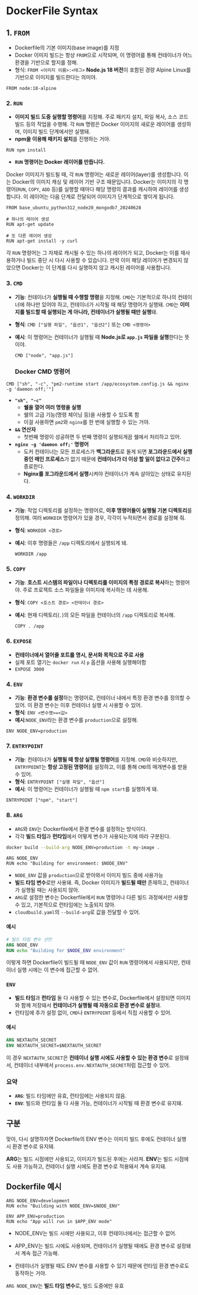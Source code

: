 # DockerFile Syntax

## 1. `FROM`

- Dockerfile의 기본 이미지(base image)를 지정
- Docker 이미지 빌드는 항상 `FROM`으로 시작되며, 이 명령어를 통해 컨테이너가 어느 환경을 기반으로 할지를 정해.
- 형식: `FROM <이미지 이름>:<태그>`
**Node.js 18 버전**이 포함된 경량 Alpine Linux를 기반으로 이미지를 빌드한다는 의미야.

```docker
FROM node:18-alpine
```

### 2. `RUN`

- **이미지 빌드 도중 실행할 명령어**를 지정해. 주로 패키지 설치, 파일 복사, 소스 코드 빌드 등의 작업을 수행해. 각 `RUN` 명령은 Docker 이미지의 새로운 레이어를 생성하며, 이미지 빌드 단계에서만 실행돼.
- **npm을 이용해 패키지 설치**를 진행하는 거야.

```
RUN npm install
```

- **`RUN` 명령어는 Docker 레이어를 만듭니다.**

Docker 이미지가 빌드될 때, 각 `RUN` 명령어는 새로운 레이어(layer)를 생성합니다. 이는 Docker의 이미지 캐싱 및 레이어 기반 구조 때문입니다. Docker는 이미지의 각 명령어(`RUN`, `COPY`, `ADD` 등)를 실행할 때마다 해당 명령의 결과를 캐시하여 레이어를 생성합니다. 이 레이어는 다음 단계로 전달되어 이미지가 단계적으로 쌓이게 됩니다.

```docker
FROM base_ubuntu_python312_node20_mongodb7_20240628

# 하나의 레이어 생성
RUN apt-get update

# 또 다른 레이어 생성
RUN apt-get install -y curl
```

각 `RUN` 명령어는 그 자체로 캐시될 수 있는 하나의 레이어가 되고, Docker는 이를 재사용하거나 빌드 중단 시 다시 사용할 수 있습니다. 만약 이미 해당 레이어가 변경되지 않았으면 Docker는 이 단계를 다시 실행하지 않고 캐시된 레이어를 사용합니다.
        

### 3. **`CMD`**

- **기능**: 컨테이너가 **실행될 때 수행할 명령**을 지정해. `CMD`는 기본적으로 하나의 컨테이너에 하나만 있어야 하고, 컨테이너가 시작될 때 해당 명령어가 실행돼. `CMD`는 **이미지를 빌드할 때 실행되는 게 아니라, 컨테이너가 실행될 때만 실행**돼.
- **형식**: `CMD ["실행 파일", "옵션1", "옵션2"]` 또는 `CMD <명령어>`
- **예시**:
이 명령어는 컨테이너가 실행될 때 **Node.js로 `app.js` 파일을 실행**한다는 뜻이야.
    
    ```
    CMD ["node", "app.js"]
    ```


    ### Docker CMD 명령어

```docker
CMD ["sh", "-c", "pm2-runtime start /app/ecosystem.config.js && nginx -g 'daemon off;'"]
```

- **`"sh", "-c"`**
    - **쉘을 열어 여러 명령을 실행**
    - 쉘의 고급 기능(명령 체이닝 등)을 사용할 수 있도록 함
    - 이걸 사용하면 `pm2`와 `nginx`를 한 번에 실행할 수 있는 거야.
- **`&&` 연산자**
    - 첫번째 명령이 성공하면 두 번째 명령이 실행되게끔 쉘에서 처리하고 있어.
- **`nginx -g 'daemon off;'` 명령어**
    - 도커 컨테이너는 모든 프로세스가 **백그라운드**로 돌게 되면 **포그라운드에서 실행 중인 메인 프로세스**가 없기 때문에 **컨테이너가 더 이상 할 일이 없다고 간주**하고 종료한다.
    - **Nginx를 포그라운드에서 실행**시켜야 컨테이너가 계속 살아있는 상태로 유지된다.

    
    

### 4. **`WORKDIR`**

- **기능**: 작업 디렉토리를 설정하는 명령어로, **이후 명령어들이 실행될 기본 디렉토리**를 정의해. 여러 `WORKDIR` 명령어가 있을 경우, 각각이 누적되면서 경로를 설정해 줘.
- **형식**: `WORKDIR <경로>`
- **예시**:
이후 명령들은 `/app` 디렉토리에서 실행되게 돼.
    
    ```
    WORKDIR /app
    ```
    

### 5. **`COPY`**

- **기능**: **호스트 시스템의 파일이나 디렉토리를 이미지의 특정 경로로 복사**하는 명령어야. 주로 프로젝트 소스 파일들을 이미지에 복사하는 데 사용해.
- **형식**: `COPY <호스트 경로> <컨테이너 경로>`
- **예시**:
현재 디렉토리(`.`)의 모든 파일을 컨테이너의 `/app` 디렉토리로 복사해.
    
    ```
    COPY . /app
    ```
    

### 6. **`EXPOSE`**

- **컨테이너에서 열어줄 포트를 명시, 문서화 목적으로 주로 사용**
- 실제 포트 열기는 `docker run` 시 `p` 옵션을 사용해 실행해야함
- `EXPOSE 3000`

### 4. **`ENV`**

- **기능**: **환경 변수를 설정**하는 명령어로, 컨테이너 내에서 특정 환경 변수를 정의할 수 있어. 이 환경 변수는 이후 컨테이너 실행 시 사용할 수 있어.
- **형식**: `ENV <변수명>=<값>`
- **예시**:`NODE_ENV`라는 환경 변수를 `production`으로 설정해.

```
ENV NODE_ENV=production
```

### 7. `ENTRYPOINT`

- **기능**: 컨테이너가 **실행될 때 항상 실행될 명령어**를 지정해. `CMD`와 비슷하지만, `ENTRYPOINT`는 **항상 고정된 명령어**를 설정하고, 이를 통해 `CMD`의 매개변수를 받을 수 있어.
- **형식**: `ENTRYPOINT ["실행 파일", "옵션"]`
- **예시**:
이 명령어는 컨테이너가 실행될 때 `npm start`를 실행하게 돼.

```
ENTRYPOINT ["npm", "start"]
```

### 8. `ARG`

- `ARG`와 `ENV`는 Dockerfile에서 환경 변수를 설정하는 방식이다.
- 각각 **빌드 타임**과 **런타임**에서 어떻게 변수가 사용되는지에 따라 구분된다.

```bash
docker build --build-arg NODE_ENV=production -t my-image .
```

```docker
ARG NODE_ENV
RUN echo "Building for environment: $NODE_ENV"
```

- `NODE_ENV` 값을 `production`으로 받아와서 이미지 빌드 중에 사용가능
- **빌드 타임 변수**로만 사용돼. 즉, Docker 이미지가 **빌드될 때만** 존재하고, 컨테이너가 실행될 때는 사용되지 않아.
- `ARG`로 설정한 변수는 Dockerfile에서 `RUN` 명령어나 다른 빌드 과정에서만 사용할 수 있고, 기본적으로 런타임에는 노출되지 않아.
- `cloudbuild.yaml`의 `--build-arg`로 값을 전달할 수 있어.

#### 예시

```dockerfile
# 빌드 타임 변수 선언
ARG NODE_ENV
RUN echo "Building for $NODE_ENV environment" 
```

이렇게 하면 Dockerfile이 빌드될 때 `NODE_ENV` 값이 `RUN` 명령어에서 사용되지만, 컨테이너 실행 시에는 이 변수에 접근할 수 없어.

### `ENV`
- **빌드 타임**과 **런타임** 둘 다 사용할 수 있는 변수로, Dockerfile에서 설정되면 이미지와 함께 저장돼서 **컨테이너가 실행될 때 자동으로 환경 변수로 설정**돼.
- 런타임에 추가 설정 없이, `CMD`나 `ENTRYPOINT` 등에서 직접 사용할 수 있어.

#### 예시

```dockerfile
ARG NEXTAUTH_SECRET
ENV NEXTAUTH_SECRET=$NEXTAUTH_SECRET
```

이 경우 `NEXTAUTH_SECRET`은 **컨테이너 실행 시에도 사용할 수 있는 환경 변수**로 설정돼서, 컨테이너 내부에서 `process.env.NEXTAUTH_SECRET`처럼 접근할 수 있어.

### 요약
- **`ARG`**: 빌드 타임에만 유효, 런타임에는 사용되지 않음.
- **`ENV`**: 빌드와 런타임 둘 다 사용 가능, 컨테이너가 시작될 때 환경 변수로 유지돼.

## 구분

맞아, 다시 설명하자면 Dockerfile의 ENV 변수는 이미지 빌드 후에도 컨테이너 실행 시 환경 변수로 유지돼.

**ARG**는 빌드 시점에만 사용되고, 이미지가 빌드된 후에는 사라져.
**ENV**는 빌드 시점에도 사용 가능하고, 컨테이너 실행 시에도 환경 변수로 적용돼서 계속 유지돼.

## Dockerfile 예시

```docker
ARG NODE_ENV=development
RUN echo "Building with NODE_ENV=$NODE_ENV"

ENV APP_ENV=production
RUN echo "App will run in $APP_ENV mode"
```

- NODE_ENV는 빌드 시에만 사용되고, 이후 컨테이너에서는 접근할 수 없어.

- APP_ENV는 빌드 시에도 사용되며, 컨테이너가 실행될 때에도 환경 변수로 설정돼서 계속 접근 가능해.

- 컨테이너가 실행될 때도 ENV 변수를 사용할 수 있기 때문에 런타임 환경 변수로도 동작하는 거야.

`ARG NODE_ENV`는 **빌드 타임 변수**로, 빌드 도중에만 유효
